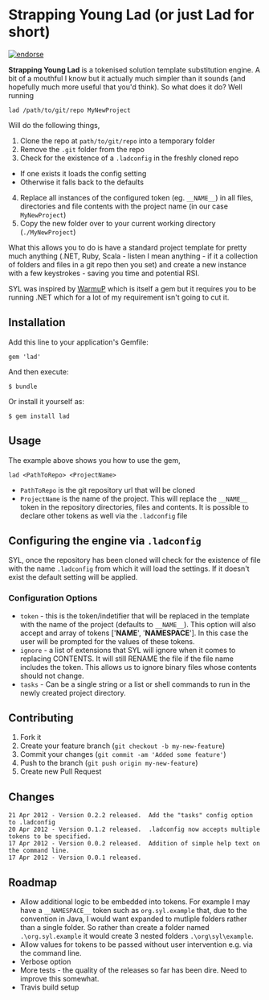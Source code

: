 # Strapping Young Lad (or just Lad for short)

[![endorse](http://api.coderwall.com/kouphax/endorsecount.png)](http://coderwall.com/kouphax)

__Strapping Young Lad__ is a tokenised solution template substitution engine.  A bit of a mouthful I know but it actually much simpler than it sounds (and hopefully much more useful that you'd think).  So what does it do?  Well running

    lad /path/to/git/repo MyNewProject

Will do the following things,

1. Clone the repo at `path/to/git/repo` into a temporary folder
2. Remove the `.git` folder from the repo
3. Check for the existence of a `.ladconfig` in the freshly cloned repo
  - If one exists it loads the config setting
  - Otherwise it falls back to the defaults
4. Replace all instances of the configured token (eg. `__NAME__`) in all files, directories and file contents with the project name (in our case `MyNewProject`)
5. Copy the new folder over to your current working directory (`./MyNewProject`)

What this allows you to do is have a standard project template for pretty much anything (.NET, Ruby, Scala - listen I mean anything - if it a collection of folders and files in a git repo then you set) and create a new instance with a few keystrokes - saving you time and potential RSI.

SYL was inspired by [WarmuP](https://github.com/chucknorris/warmup) which is itself a gem but it requires you to be running .NET which for a lot of my requirement isn't going to cut it.

## Installation

Add this line to your application's Gemfile:

    gem 'lad'

And then execute:

    $ bundle

Or install it yourself as:

    $ gem install lad

## Usage

The example above shows you how to use the gem,

    lad <PathToRepo> <ProjectName>

- `PathToRepo` is the git repository url that will be cloned
- `ProjectName` is the name of the project.  This will replace the `__NAME__` token in the repository directories, files and contents.  It is possible to declare other tokens as well via the `.ladconfig` file

## Configuring the engine via `.ladconfig`

SYL, once the repository has been cloned will check for the existence of file with the name `.ladconfig` from which it will load the settings.  If it doesn't exist the default setting will be applied.

### Configuration Options

- `token` - this is the token/indetifier that will be replaced in the template with the name of the project (defaults to `__NAME__`).  This option will also accept and array of tokens ['__NAME__', '__NAMESPACE__'].  In this case the user will be prompted for the values of these tokens.
- `ignore` - a list of extensions that SYL will ignore when it comes to replacing CONTENTS.  It will still RENAME the file if the file name includes the token.  This allows us to ignore binary files whose contents should not change.
- `tasks` - Can be a single string or a list or shell commands to run in the newly created project directory.

## Contributing

1. Fork it
2. Create your feature branch (`git checkout -b my-new-feature`)
3. Commit your changes (`git commit -am 'Added some feature'`)
4. Push to the branch (`git push origin my-new-feature`)
5. Create new Pull Request

## Changes

    21 Apr 2012 - Version 0.2.2 released.  Add the "tasks" config option to .ladconfig
    20 Apr 2012 - Version 0.1.2 released.  .ladconfig now accepts multiple tokens to be specified.
    17 Apr 2012 - Version 0.0.2 released.  Addition of simple help text on the command line.
    17 Apr 2012 - Version 0.0.1 released.

## Roadmap

- Allow additional logic to be embedded into tokens.  For example I may have a `__NAMESPACE__` token such as `org.syl.example` that, due to the convention in Java, I would want expanded to mutliple folders rather than a single folder.  So rather than create a folder named `.\org.syl.example` it would create 3 nested folders `.\org\syl\example`.
- Allow values for tokens to be passed without user intervention e.g. via the command line.
- Verbose option
- More tests - the quality of the releases so far has been dire.  Need to improve this somewhat.
- Travis build setup
